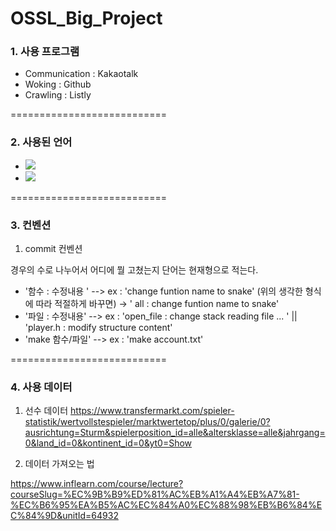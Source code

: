 # OSSL_Big_Project


### 1. 사용 프로그램
- Communication : Kakaotalk
- Woking : Github 
- Crawling : Listly

===========================

### 2. 사용된 언어
 - <img src="https://img.shields.io/badge/C-A8B9CC?style=flat&logo=Java&logoColor=white" />
 - <img src="https://img.shields.io/badge/HTML-E34F26?style=flat&logo=Java&logoColor=white" />
 
===========================


### 3. 컨벤션
1) commit 컨벤션

경우의 수로 나누어서 
어디에 뭘 고쳤는지
단어는 현재형으로 적는다.

- '함수 : 수정내용 '  --> ex : 'change funtion name to snake' (위의 생각한 형식에 따라 적절하게 바꾸면) -> ' all : change funtion name to snake'
- '파일 : 수정내용'   --> ex : 'open_file : change stack reading file ... '  || 'player.h : modify structure content' 
- 'make 함수/파일'    --> ex : 'make account.txt'


===========================

### 4. 사용 데이터 
1) 선수 데이터 
https://www.transfermarkt.com/spieler-statistik/wertvollstespieler/marktwertetop/plus/0/galerie/0?ausrichtung=Sturm&spielerposition_id=alle&altersklasse=alle&jahrgang=0&land_id=0&kontinent_id=0&yt0=Show


2) 데이터 가져오는 법

https://www.inflearn.com/course/lecture?courseSlug=%EC%9B%B9%ED%81%AC%EB%A1%A4%EB%A7%81-%EC%B6%95%EA%B5%AC%EC%84%A0%EC%88%98%EB%B6%84%EC%84%9D&unitId=64932
